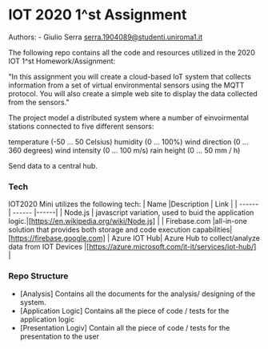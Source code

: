 # IOT 2020 1^st Assignment
Authors: 
    - Giulio Serra serra.1904089@studenti.uniroma1.it
    
The following repo contains all the code and resources utilized in the 2020 IOT 1^st Homework/Assignment:

"In this assignment you will create a cloud-based IoT system that collects information from a set of virtual environmental sensors using the MQTT protocol. You will also create a simple web site to display the data collected from the sensors."

The project model a distributed system where a number of einvoirmental stations connected to five different sensors:

temperature (-50 ... 50 Celsius)
humidity (0 ... 100%)
wind direction (0 ... 360 degrees)
wind intensity (0 ... 100 m/s)
rain height (0 ... 50 mm / h)

Send data to a central hub.

### Tech
IOT2020 Mini utilizes the following tech:
| Name |Description | Link |
| ------ | ------ |------|
| Node.js | javascript variation, used to buid the application logic.|[https://en.wikipedia.org/wiki/Node.js] |
| Firebase.com |all-in-one solution that provides both storage and code execution capabilities| [https://firebase.google.com] 
| Azure IOT Hub| Azure Hub to collect/analyze data from IOT Devices |[https://azure.microsoft.com/it-it/services/iot-hub/] |


### Repo Structure

* [Analysis] Contains all the documents for the analysis/ designing of the system.
* [Application Logic] Contains all the piece of code / tests for the application logic
* [Presentation Logiv] Contain all the piece of code / tests for the presentation to the user
